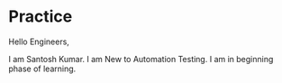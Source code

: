 # Practice

Hello Engineers,

I am Santosh Kumar. I am New to Automation Testing. I am in beginning phase of learning.
